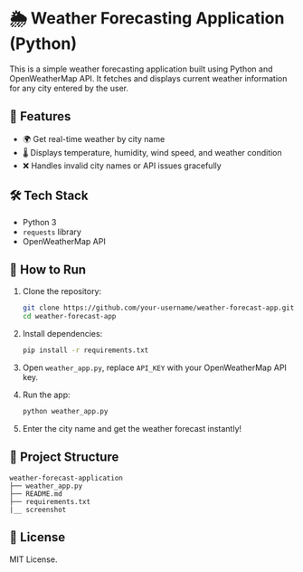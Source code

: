 # 🌦️ Weather Forecasting Application (Python)

This is a simple weather forecasting application built using Python and OpenWeatherMap API. It fetches and displays current weather information for any city entered by the user.

## 🔧 Features

- 🌍 Get real-time weather by city name
- 🌡️ Displays temperature, humidity, wind speed, and weather condition
- ❌ Handles invalid city names or API issues gracefully

## 🛠 Tech Stack

- Python 3
- `requests` library
- OpenWeatherMap API

## 🚀 How to Run

1. Clone the repository:
   ```bash
   git clone https://github.com/your-username/weather-forecast-app.git
   cd weather-forecast-app
   ```

2. Install dependencies:
   ```bash
   pip install -r requirements.txt
   ```

3. Open `weather_app.py`, replace `API_KEY` with your OpenWeatherMap API key.

4. Run the app:
   ```bash
   python weather_app.py
   ```

5. Enter the city name and get the weather forecast instantly!

## 📁 Project Structure
```
weather-forecast-application
├── weather_app.py
├── README.md
├── requirements.txt
|__ screenshot
```

## 📄 License
MIT License.


